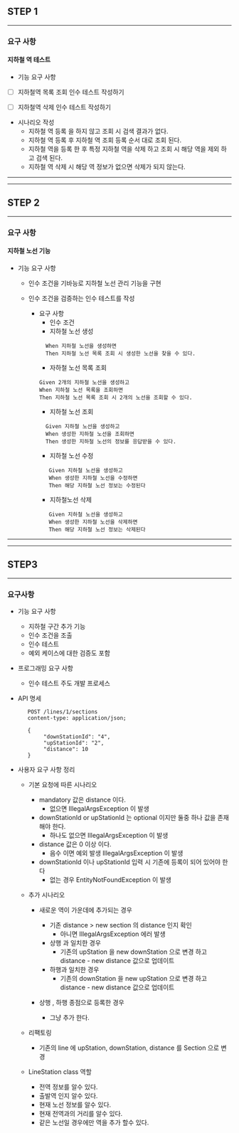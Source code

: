 ## STEP 1 

------------

### 요구 사항
#### 지하철 역 테스트 
- 기능 요구 사항 
- [ ] 지하철역 목록 조회 인수 테스트 작성하기
- [ ] 지하철역 삭제 인수 테스트 작성하기


- 시나리오 작성
  - 지하철 역 등록 을 하지 않고 조회 시 검색 결과가 없다. 
  - 지하철 역 등록 후 지하철 역 조회 등록 순서 대로 조회 된다.
  - 지하철 역을 등록 한 후 특정 지하철 역을 삭제 하고 조회 시 해당 역을 제외 하고 검색 된다.
  - 지하철 역 삭제 시 해당 역 정보가 없으면 삭제가 되지 않는다.


------------
------------
## STEP 2

--------------

### 요구 사항
#### 지하철 노선 기능
- 기능 요구 사항
  - 인수 조건을 기바능로 지하철 노선 관리 기능을 구현
  - 인수 조건을 검증하는 인수 테스트를 작성

    - 요구 사항
      - 인수 조건
      - 지하철 노선 생성
      ```text
        When 지하철 노선을 생성하면
        Then 지하철 노선 목록 조회 시 생성한 노선을 찾을 수 있다.
      ```
      - 자하철 노선 목록 조회
      ```text
      Given 2개의 지하철 노선을 생성하고
      When 지하철 노선 목록을 조회하면
      Then 지하철 노선 목록 조회 시 2개의 노선을 조회할 수 있다.
      ```
      - 지하철 노선 조회
      ```text
        Given 지하철 노선을 생성하고
        When 생성한 지하철 노선을 조회하면
        Then 생성한 지하철 노선의 정보를 응답받을 수 있다.
      ```
      - 지하철 노선 수정
      ```text
         Given 지하철 노선을 생성하고
         When 생성한 지하철 노선을 수정하면
         Then 해당 지하철 노선 정보는 수정된다
      ```
      - 지하철노선 삭제
      ```text
         Given 지하철 노선을 생성하고
         When 생성한 지하철 노선을 삭제하면
         Then 해당 지하철 노선 정보는 삭제된다
      ```
      
------------------------
-----------------------
## STEP3

_______________________

### 요구사항
- 기능 요구 사항
  - 지하철 구간 추가 기능 
  - 인수 조건을 조출
  - 인수 테스트 
  - 예외 케이스에 대한 검증도 포함

- 프로그래밍 요구 사항
  - 인수 테스트 주도 개발 프로세스 


- API 명세
  ```http request
     POST /lines/1/sections
     content-type: application/json;
     
     {
          "downStationId": "4",
          "upStationId": "2",
          "distance": 10
     }
  ```
- 사용자 요구 사항 정리 
  - 기본 요청에 따른 시나리오 
    - mandatory 값은 distance 이다.
      - 없으면 IllegalArgsException 이 발생
    - downStationId or upStationId 는 optional 이지만 둘중 하나 값을 존재 해야 한다.
      - 하나도 없으면 IllegalArgsException 이 발생 
    - distance 값은 0 이상 이다.
      - 음수 이면 예외 발생 IllegalArgsException 이 발생
    - downStationId 이나 upStationId 입력 시 기존에 등록이 되어 있어야 한다
      - 없는 경우 EntityNotFoundException 이 발생
  
  - 추가 시나리오 
    - 새로운 역이 가운데에 추가되는 경우
      - 기존 distance  > new section 의 distance 인지 확인
        - 아니면 IllegalArgsException 에러 발생
      - 상행 과 일치한 경우 
        - 기존의 upStation 을 new downStation 으로 변경 하고 distance - new distance 값으로 업데이트 
      - 하행과 일치한 경우 
        - 기존의 downStation 을 new upStation 으로 변경 하고  distance - new distance 값으로 업데이트
    
    - 상행 , 하행 종점으로 등록한 경우
      - 그냥 추가 한다.
  
  - 리팩토링
    - 기존의 line 에 upStation, downStation, distance 를 Section 으로 변경
  
  - LineStation class 역할
    - 전역 정보를 알수 있다.
    - 출발역 인지 알수 있다.
    - 현재 노선 정보를 알수 있다.
    - 현재 전역과의 거리를 알수 있다.
    - 같은 노선일 경우에만 역을 추가 할수 있다.